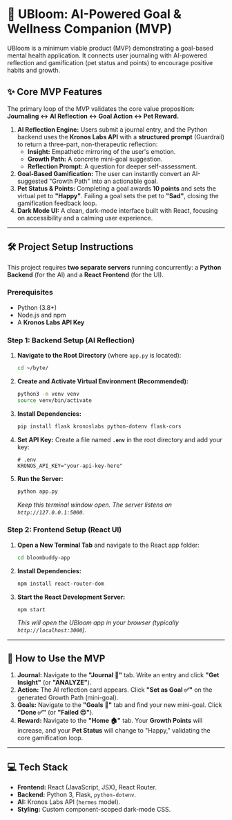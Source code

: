 # 🌸 UBloom: AI-Powered Goal & Wellness Companion (MVP)

UBloom is a minimum viable product (MVP) demonstrating a goal-based mental health application. It connects user journaling with AI-powered reflection and gamification (pet status and points) to encourage positive habits and growth.

## ✨ Core MVP Features

The primary loop of the MVP validates the core value proposition: **Journaling $\leftrightarrow$ AI Reflection $\leftrightarrow$ Goal Action $\leftrightarrow$ Pet Reward.**

1.  **AI Reflection Engine:** Users submit a journal entry, and the Python backend uses the **Kronos Labs API** with a **structured prompt** (Guardrail) to return a three-part, non-therapeutic reflection:
    * **Insight:** Empathetic mirroring of the user's emotion.
    * **Growth Path:** A concrete mini-goal suggestion.
    * **Reflection Prompt:** A question for deeper self-assessment.
2.  **Goal-Based Gamification:** The user can instantly convert an AI-suggested "Growth Path" into an actionable goal.
3.  **Pet Status & Points:** Completing a goal awards **10 points** and sets the virtual pet to **"Happy"**. Failing a goal sets the pet to **"Sad"**, closing the gamification feedback loop.
4.  **Dark Mode UI:** A clean, dark-mode interface built with React, focusing on accessibility and a calming user experience.

***

## 🛠️ Project Setup Instructions

This project requires **two separate servers** running concurrently: a **Python Backend** (for the AI) and a **React Frontend** (for the UI).

### Prerequisites

* Python (3.8+)
* Node.js and npm
* A **Kronos Labs API Key**

### Step 1: Backend Setup (AI Reflection)

1.  **Navigate to the Root Directory** (where `app.py` is located):
    ```bash
    cd ~/byte/
    ```
2.  **Create and Activate Virtual Environment (Recommended):**
    ```bash
    python3 -m venv venv
    source venv/bin/activate
    ```
3.  **Install Dependencies:**
    ```bash
    pip install flask kronoslabs python-dotenv flask-cors
    ```
4.  **Set API Key:** Create a file named **`.env`** in the root directory and add your key:
    ```
    # .env
    KRONOS_API_KEY="your-api-key-here"
    ```
5.  **Run the Server:**
    ```bash
    python app.py
    ```
    *Keep this terminal window open. The server listens on `http://127.0.0.1:5000`.*

### Step 2: Frontend Setup (React UI)

1.  **Open a New Terminal Tab** and navigate to the React app folder:
    ```bash
    cd bloombuddy-app
    ```
2.  **Install Dependencies:**
    ```bash
    npm install react-router-dom
    ```
3.  **Start the React Development Server:**
    ```bash
    npm start
    ```
    *This will open the UBloom app in your browser (typically `http://localhost:3000`).*

***

## 🚀 How to Use the MVP

1.  **Journal:** Navigate to the **"Journal 📝"** tab. Write an entry and click **"Get Insight"** (or **"ANALYZE"**).
2.  **Action:** The AI reflection card appears. Click **"Set as Goal ✅"** on the generated Growth Path (mini-goal).
3.  **Goals:** Navigate to the **"Goals 🎯"** tab and find your new mini-goal. Click **"Done ✅"** (or **"Failed 😔"**).
4.  **Reward:** Navigate to the **"Home 🏠"** tab. Your **Growth Points** will increase, and your **Pet Status** will change to "Happy," validating the core gamification loop.

***

## 💻 Tech Stack

* **Frontend:** React (JavaScript, JSX), React Router.
* **Backend:** Python 3, Flask, `python-dotenv`.
* **AI:** Kronos Labs API (`hermes` model).
* **Styling:** Custom component-scoped dark-mode CSS.

